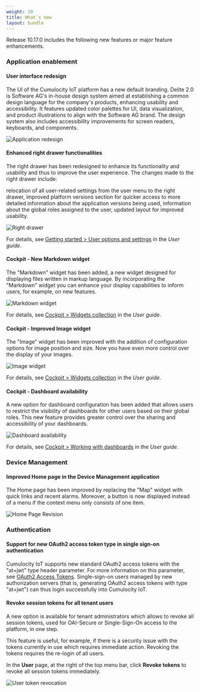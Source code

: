 ```yaml
---
weight: 10
title: What´s new
layout: bundle
---
```


Release 10.17.0 includes the following new features or major feature enhancements.

### Application enablement

#### User interface redesign

The UI of the Cumulocity IoT platform has a new default branding. Delite 2.0 is Software AG's in-house design system aimed at establishing a common design language for the company's products, enhancing usability and accessibility. It features updated color palettes for UI, data visualization, and product illustrations to align with the Software AG brand. The design system also includes accessibility improvements for screen readers, keyboards, and components.

![Application redesign](/images/release-notes/ux-redesign.png)

#### Enhanced right drawer functionalities

The right drawer has been redesigned to enhance its functionality and usability and thus to improve the user experience. The changes made to the right drawer include:

relocation of all user-related settings from the user menu to the right drawer,
improved platform versions section for quicker access to more detailed information about the application versions being used,
information about the global roles assigned to the user,
updated layout for improved usability.

![Right drawer](/images/release-notes/right-drawer.png)

For details, see [Getting started > User options and settings](https://cumulocity.com/guides/10.17.0/users-guide/getting-started/#user-settings) in the *User guide*.


#### Cockpit - New Markdown widget

The "Markdown" widget has been added, a new widget designed for displaying files written in markup language. By incorporating the "Markdown" widget you can enhance your display capabilities to inform users, for example, on new features.

![Markdown widget](/images/release-notes/markdown-widget.png)

For details, see [Cockpit > Widgets collection](https://cumulocity.com/guides/10.17.0/users-guide/cockpit/#widgets-collection) in the *User guide*.

#### Cockpit - Improved Image widget

The "Image" widget has been improved with the addition of configuration options for image position and size. Now you have even more control over the display of your images.

![Image widget](/images/release-notes/image-widget.png)

For details, see [Cockpit > Widgets collection](https://cumulocity.com/guides/10.17.0/users-guide/cockpit/#widgets-collection) in the *User guide*.


#### Cockpit - Dashboard availability

A new option for dashboard configuration has been added that allows users to restrict the visibility of dashboards for other users based on their global roles. This new feature provides greater control over the sharing and accessibility of your dashboards.

![Dashboard availability](/images/release-notes/dashboard-availability.png)

For details, see [Cockpit > Working with dashboards](https://cumulocity.com/guides/10.17.0/users-guide/cockpit/#dashboards) in the *User guide*.

### Device Management

#### Improved Home page in the Device Management application

The Home page has been improved by replacing the "Map" widget with quick links and recent alarms. Moreover, a button is now displayed instead of a menu if the context menu only consists of one item.

![Home Page Revision](/images/release-notes/home-page-revision.png)

### Authentication

#### Support for new OAuth2 access token type in single sign-on authentication

Cumulocity IoT supports new standard OAuth2 access tokens with the "at+jwt" type header parameter. For more information on this parameter, see [OAuth2 Access Tokens](https://datatracker.ietf.org/doc/html/rfc9068#name-header).
Single-sign-on users managed by new authorization servers (that is, generating OAuth2 access tokens with type "at+jwt") can thus login successfully into Cumulocity IoT.

#### Revoke session tokens for all tenant users

A new option is available for tenant administrators which allows to revoke all session tokens, used for OAI-Secure or Single-Sign-On access to the platform, in one step.

This feature is useful, for example, if there is a security issue with the tokens currently in use which requires immediate action. Revoking the tokens requires the re-login of all users.

In the **User** page, at the right of the top menu bar, click **Revoke tokens** to revoke all session tokens immediately.

![User token revocation](/images/release-notes/admin-users-list.png)
